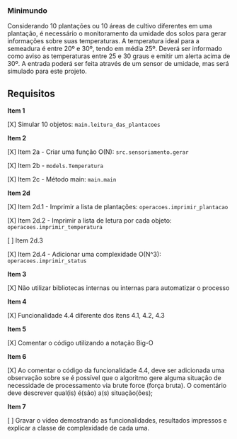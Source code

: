 ### Minimundo
Considerando 10 plantações ou 10 áreas de cultivo diferentes em uma plantação, é necessário o monitoramento da umidade dos solos para gerar informações sobre suas temperaturas. A temperatura ideal para a semeadura é entre 20º e 30º, tendo em média 25º. 
Deverá ser informado como aviso as temperaturas entre 25 e 30 graus e emitir um alerta acima de 30º. A entrada poderá ser feita através de um sensor de umidade, mas será simulado para este projeto.


## Requisitos
**Item 1**

[X] Simular 10 objetos: `main.leitura_das_plantacoes`

**Item 2**

[X] Item 2a - Criar uma função O(N): `src.sensoriamento.gerar`

[X] Item 2b - `models.Temperatura`

[X] Item 2c - Método main: `main.main`

**Item 2d**

[X] Item 2d.1 - Imprimir a lista de plantações: `operacoes.imprimir_plantacao`

[X] Item 2d.2 - Imprimir a lista de letura por cada objeto: `operacoes.imprimir_temperatura`

[ ] Item 2d.3

[X] Item 2d.4 - Adicionar uma complexidade O(N^3): `operacoes.imprimir_status`

**Item 3**

[X] Não utilizar bibliotecas internas ou internas para automatizar o processo

**Item 4**

[X] Funcionalidade 4.4 diferente dos itens 4.1, 4.2, 4.3

**Item 5**

[X] Comentar o código utilizando a notação Big-O

**Item 6**

[X] Ao comentar o código da funcionalidade 4.4, deve ser adicionada uma observação sobre se é possível que o algoritmo gere alguma situação de necessidade de processamento via brute force (força bruta). O comentário deve descrever qual(is) é(são) a(s) situação(ões);

**Item 7**

[ ] Gravar o vídeo demostrando as funcionalidades, resultados impressos e explicar a classe de complexidade de cada uma.
